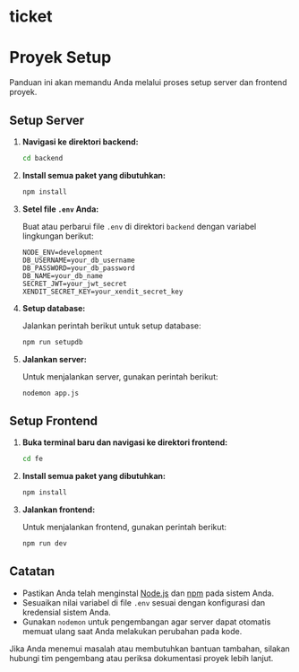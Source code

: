 # ticket

# Proyek Setup

Panduan ini akan memandu Anda melalui proses setup server dan frontend proyek.

## Setup Server

1. **Navigasi ke direktori backend:**

    ```bash
    cd backend
    ```

2. **Install semua paket yang dibutuhkan:**

    ```bash
    npm install
    ```

3. **Setel file `.env` Anda:**

    Buat atau perbarui file `.env` di direktori `backend` dengan variabel lingkungan berikut:

    ```env
    NODE_ENV=development
    DB_USERNAME=your_db_username
    DB_PASSWORD=your_db_password
    DB_NAME=your_db_name
    SECRET_JWT=your_jwt_secret
    XENDIT_SECRET_KEY=your_xendit_secret_key
    ```

4. **Setup database:**

    Jalankan perintah berikut untuk setup database:

    ```bash
    npm run setupdb
    ```

5. **Jalankan server:**

    Untuk menjalankan server, gunakan perintah berikut:

    ```bash
    nodemon app.js
    ```

## Setup Frontend

1. **Buka terminal baru dan navigasi ke direktori frontend:**

    ```bash
    cd fe
    ```

2. **Install semua paket yang dibutuhkan:**

    ```bash
    npm install
    ```

3. **Jalankan frontend:**

    Untuk menjalankan frontend, gunakan perintah berikut:

    ```bash
    npm run dev
    ```

## Catatan

-   Pastikan Anda telah menginstal [Node.js](https://nodejs.org/) dan [npm](https://www.npmjs.com/) pada sistem Anda.
-   Sesuaikan nilai variabel di file `.env` sesuai dengan konfigurasi dan kredensial sistem Anda.
-   Gunakan `nodemon` untuk pengembangan agar server dapat otomatis memuat ulang saat Anda melakukan perubahan pada kode.

Jika Anda menemui masalah atau membutuhkan bantuan tambahan, silakan hubungi tim pengembang atau periksa dokumentasi proyek lebih lanjut.
